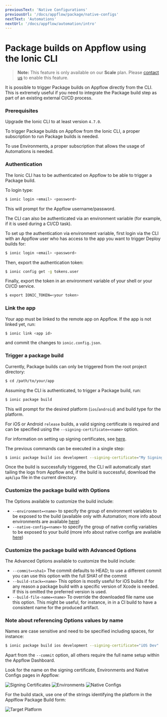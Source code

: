 ```yaml
---
previousText: 'Native Configurations'
previousUrl: '/docs/appflow/package/native-configs'
nextText: 'Automations'
nextUrl: '/docs/appflow/automation/intro'
---
```


# Package builds on Appflow using the Ionic CLI

<blockquote>
  <p><b>Note:</b> This feature is only available on our <b>Scale</b> plan. Please <a href="/sales">contact us</a> to enable this feature.</p>
</blockquote>

It is possible to trigger Package builds on Appflow directly from the CLI.
This is extremely useful if you need to integrate the Package build step as part of an existing external CI/CD process.

### Prerequisites
Upgrade the Ionic CLI to at least version `4.7.0`.

To trigger Package builds on Appflow from the Ionic CLI, a proper subscription to run Package builds is needed.

To use Environments, a proper subscription that allows the usage of Automations is needed.

### Authentication

The Ionic CLI has to be authenticated on Appflow to be able to trigger a Package build.

To login type:
```bash
$ ionic login <email> <password>
```

This will prompt for the Appflow username/password.

The CLI can also be authenticated via an environment variable (for example, if it is used during a CI/CD task).

To set up the authentication via environment variable, first login via the CLI with an Appflow user who has access to the app you want to trigger Deploy builds for:

```bash
$ ionic login <email> <password>
```

Then, export the authentication token:

```bash
$ ionic config get -g tokens.user
```

Finally, export the token in an environment variable of your shell or your CI/CD service.

```bash
$ export IONIC_TOKEN=<your token>
```

### Link the app

Your app must be linked to the remote app on Appflow. If the app is not linked yet, run:

```bash
$ ionic link <app id>
```

and commit the changes to `ionic.config.json`.


### Trigger a package build

Currently, Package builds can only be triggered from the root project directory:

```bash
$ cd /path/to/your/app
```

Assuming the CLI is authenticated, to trigger a Package build, run:

```bash
$ ionic package build
```

This will prompt for the desired platform (`ios`/`android`) and build type for the platform.

For iOS or Android `release` builds, a valid signing certificate is required and can be specified using the `--signing-certificate=<name>` option.

For information on setting up signing certificates, see [here](/docs/appflow/package/credentials).

The previous commands can be executed in a single step:

```bash
$ ionic package build ios development --signing-certificate="My Signing Certificate"
```

Once the build is successfully triggered, the CLI will automatically start tailing the logs from Appflow and, if the build is successful, download the `apk`/`ipa` file in the current directory.


### Customize the package build with Options

The Options available to customize the build include:

* `--environment=<name>` to specify the group of environment variables to be exposed to the build
(available only with Automation; more info about environments are available [here](/docs/appflow/environments/))
* `--native-config=<name>` to specify the group of native config variables to be exposed to your
build (more info about native configs are available [here](/docs/appflow/package/intro/#native-configs))


### Customize the package build with Advanced Options

The Advanced Options available to customize the build include:

* `--commit=<sha1>` The commit defaults to HEAD; to use a different commit you can use this option
with the full SHA1 of the commit
* `--build-stack=<name>` This option is mostly useful for iOS builds if for any reason a package build with a
specific version of Xcode is needed. If this is omitted the preferred version is used.
* `--build-file-name=<name>` To override the downloaded file name use this option. This might be useful, for instance, in in a CI
build to have a consistent name for the produced artifact.

### Note about referencing Options values by name

Names are case sensitive and need to be specified including spaces, for instance:

```bash
$ ionic package build ios development --signing-certificate="iOS Dev"
```

Apart from the `--commit` option, all others require the full name setup within the Appflow Dashboard.

Look for the name on the signing certificate, Environments and Native Configs pages in Appflow:

![Signing Certificates](/docs/assets/img/appflow/cli-security-profile-list.png)
![Environments](/docs/assets/img/appflow/cli-environments-list.png)
![Native Configs](/docs/assets/img/appflow/cli-native-config-list.png)

For the build stack, use one of the strings identifying the platform in the Applflow Package Build form:

![Target Platform](/docs/assets/img/appflow/cli-target-platform.png)
